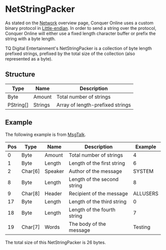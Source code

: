 # NetStringPacker

As stated on the [Network](index.md) overview page, Conquer Online uses a custom binary protocol in [Little-endian](https://en.wikipedia.org/wiki/Endianness). In order to send a string over the protocol, Conquer Online will either use a fixed length character buffer or prefix the string with a byte length.

TQ Digital Entertainment's NetStringPacker is a collection of byte length prefixed strings, prefixed by the total size of the collection (also represented as a byte).

## Structure

| Type | Name | Description |
| ---- | ---- | ----------- |
| Byte | Amount | Total number of strings |
| PString[] | Strings | Array of length-prefixed strings |

## Example

The following example is from [MsgTalk](messages/msgtalk.md).

| Pos | Type | Name | Description | Example |
| --- | ---- | ---- | ----------- | ------- |
| 0 | Byte | Amount | Total number of strings | 4 |
| 1 | Byte | Length | Length of the first string | 6 |
| 2 | Char[6] | Speaker | Author of the message | SYSTEM |
| 8 | Byte | Length | Length of the second string | 8 |
| 9 | Char[8] | Header | Recipient of the message | ALLUSERS |
| 17 | Byte | Length | Length of the third string | 0 |
| 18 | Byte | Length | Length of the fourth string | 7 |
| 19 | Char[7] | Words | The body of the message | Testing | 

The total size of this NetStringPacker is 26 bytes.